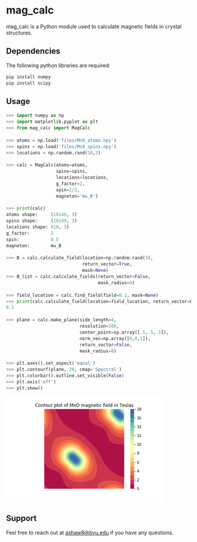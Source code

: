 # mag_calc

mag_calc is a Python module used to calculate magnetic fields in crystal structures.

## Dependencies

The following python libraries are required:

```bash
pip install numpy
pip install scipy
```

## Usage

```python
>>> import numpy as np
>>> import matplotlib.pyplot as plt
>>> from mag_calc import MagCalc

>>> atoms = np.load('files/MnO_atoms.npy')
>>> spins = np.load('files/MnO_spins.npy')
>>> locations = np.random.rand(10,3)

>>> calc = MagCalc(atoms=atoms,
                   spins=spins,
                   locations=locations,
                   g_factor=2,
                   spin=1/2,
                   magneton='mu_B')

>>> print(calc)
atoms shape:     (10149, 3)
spins shape:     (10149, 3)
locations shape: (10, 3)
g_factor:        2
spin:            0.5
magneton:        mu_B

>>> B = calc.calculate_field(location=np.random.rand(3),
                             return_vector=True,
                             mask=None)
>>> B_list = calc.calculate_fields(return_vector=False,
                                   mask_radius=8)

>>> field_location = calc.find_field(field=0.1, mask=None)
>>> print(calc.calculate_field(location=field_location, return_vector=False))
0.1

>>> plane = calc.make_plane(side_length=4,
                            resolution=200,
                            center_point=np.array([.5,.5,.5]),
                            norm_vec=np.array([0,0,1]),
                            return_vector=False,
                            mask_radius=8)

>>> plt.axes().set_aspect('equal')
>>> plt.contourf(plane, 20, cmap='Spectral')
>>> plt.colorbar().outline.set_visible(False)
>>> plt.axis('off')
>>> plt.show()
```

![Field Plot](/files/readme_plot.png)

## Support

Feel free to reach out at
[ashaw8@byu.edu](mailto:ashaw8@byu.edu)
if you have any questions.
